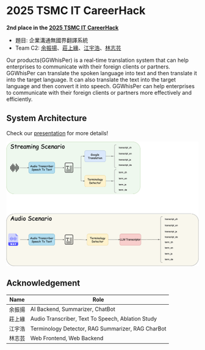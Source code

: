 # 2025 TSMC IT CareerHack

**2nd place in the [2025 TSMC IT CareerHack](https://www.tsmc.com/static/english/careers/Careerhack/index.html)**

- 題目: 企業溝通無國界翻譯系統
- Team C2: [余振揚](https://github.com/LittleFish-Coder)、[莊上緣](https://github.com/shangyuan191)、[江宇浩](https://github.com/Hunk0724)、[林志芸](https://github.com/salmoniscute)

Our products(GGWhisPer) is a real-time translation system that can help enterprises to communicate with their foreign clients or partners. GGWhisPer can translate the spoken language into text and then translate it into the target language. It can also translate the text into the target language and then convert it into speech. GGWhisPer can help enterprises to communicate with their foreign clients or partners more effectively and efficiently.

## System Architecture
Check our [presentation](./presentation/C2_v1.pdf) for more details!

![System Architecture](./presentation/Architecture/SystemArchitecture.png)

## Acknowledgement
| Name | Role |
| --- | --- |
| 余振揚 | AI Backend, Summarizer, ChatBot |
| 莊上緣 | Audio Transcriber, Text To Speech, Ablation Study |
| 江宇浩 | Terminology Detector, RAG Summarizer, RAG CharBot |
| 林志芸 | Web Frontend, Web Backend |